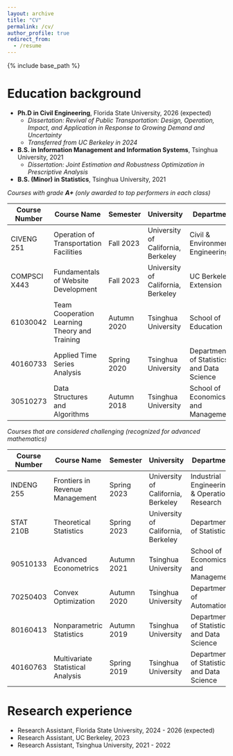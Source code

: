 ```yaml
---
layout: archive
title: "CV"
permalink: /cv/
author_profile: true
redirect_from:
  - /resume
---
```


{% include base_path %}

Education background
======
* **Ph.D in Civil Engineering**, Florida State University, 2026 (expected)
  * *Dissertation: Revival of Public Transportation: Design, Operation, Impact, and Application in Response to Growing Demand and Uncertainty*  
  * *Transferred from UC Berkeley in 2024*  
* **B.S. in Information Management and Information Systems**, Tsinghua University, 2021
  * *Dissertation: Joint Estimation and Robustness Optimization in Prescriptive Analysis* 
* **B.S. (Minor) in Statistics**, Tsinghua University, 2021


*Courses with grade **A+** (only awarded to top performers in each class)*  

|Course Number | Course Name | Semester | University | Department | Credit Units | Level | Grade |
|-------------|--------------|---------|-------------|-------------|-----|--------|----|
|CIVENG 251| Operation of Transportation Facilities | Fall 2023 | University of California, Berkeley | Civil & Environmental Engineering | 3 | Graduate | A+ |
|COMPSCI X443| Fundamentals of Website Development | Fall 2023 | University of California, Berkeley | UC Berkeley Extension | 2 | Undergraduate | A+ |
|61030042 |Team Cooperation Learning Theory and Training | Autumn 2020 | Tsinghua University | School of Education| 2 | Graduate | A+ |
|40160733 | Applied Time Series Analysis | Spring 2020 | Tsinghua University | Department of Statistics and Data Science | 3 | Undergraduate | A+ |
|30510273  | Data Structures and Algorithms | Autumn 2018 | Tsinghua University | School of Economics and Management | 3 | Undergraduate | A+ |

*Courses that are considered challenging (recognized for advanced mathematics)*  

|Course Number | Course Name | Semester | University | Department | Credit Units | Level | Grade |
|-------------|--------------|---------|-------------|-------------|-----|--------|--------|
|INDENG 255| Frontiers in Revenue Management | Spring 2023 | University of California, Berkeley | Industrial Engineering & Operations Research | 3 | Graduate | A |
|STAT 210B| Theoretical Statistics | Spring 2023 | University of California, Berkeley | Department of Statistics | 4 | Graduate | A |
|90510133  | Advanced Econometrics | Autumn 2021 | Tsinghua University | School of Economics and Management | 3 | Graduate | A- |
|70250403 | Convex Optimization | Autumn 2020 | Tsinghua University | Department of Automation | 3 | Graduate | A |
|80160413 | Nonparametric Statistics | Autumn 2019 | Tsinghua University | Department of Statistics and Data Science | 3 | Graduate | P |
|40160763  | Multivariate Statistical Analysis | Spring 2019 | Tsinghua University | Department of Statistics and Data Science | 3 | Undergraduate | A |


Research experience
======
* Research Assistant, Florida State University, 2024 - 2026 (expected)
* Research Assistant, UC Berkeley, 2023
* Research Assistant, Tsinghua University, 2021 - 2022

<!-- Work experience
======
* Spring 2024: Academic Pages Collaborator
  * GitHub University
  * Duties includes: Updates and improvements to template
  * Supervisor: The Users

* Fall 2015: Research Assistant
  * GitHub University
  * Duties included: Merging pull requests
  * Supervisor: Professor Hub

* Summer 2015: Research Assistant
  * GitHub University
  * Duties included: Tagging issues
  * Supervisor: Professor Git
  
Skills
======
* Skill 1
* Skill 2
  * Sub-skill 2.1
  * Sub-skill 2.2
  * Sub-skill 2.3
* Skill 3

Publications
======
  <ul>{% for post in site.publications reversed %}
    {% include archive-single-cv.html %}
  {% endfor %}</ul>
  
Talks
======
  <ul>{% for post in site.talks reversed %}
    {% include archive-single-talk-cv.html  %}
  {% endfor %}</ul>
  
Teaching
======
  <ul>{% for post in site.teaching reversed %}
    {% include archive-single-cv.html %}
  {% endfor %}</ul>
  
Service and leadership
======
* Currently signed in to 43 different slack teams -->
